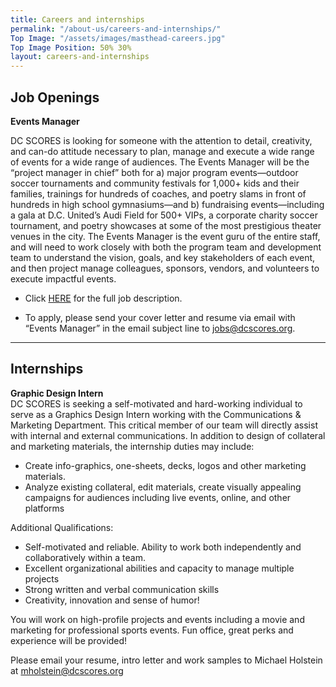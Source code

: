 ```yaml
---
title: Careers and internships
permalink: "/about-us/careers-and-internships/"
Top Image: "/assets/images/masthead-careers.jpg"
Top Image Position: 50% 30%
layout: careers-and-internships
---
```


## Job Openings

**Events Manager** <br>

DC SCORES is looking for someone with the attention to detail, creativity, and can-do attitude necessary to plan, manage and execute a wide range of events for a wide range of audiences. The Events Manager will be the “project manager in chief” both for a) major program events—outdoor soccer tournaments and community festivals for 1,000+ kids and their families, trainings for hundreds of coaches, and poetry slams in front of hundreds in high school gymnasiums—and b) fundraising events—including a gala at D.C. United’s Audi Field for 500+ VIPs, a corporate charity soccer tournament, and poetry showcases at some of the most prestigious theater venues in the city. The Events Manager is the event guru of the entire staff, and will need to work closely with both the program team and development team to understand the vision, goals, and key stakeholders of each event, and then project manage colleagues, sponsors, vendors, and volunteers to execute impactful events.

* Click [HERE](https://drive.google.com/file/d/1vPWjlARnnHfni4XjY3D2e8F3TOyvB8-v/view?usp=sharing) for the full job description.

* To apply, please send your cover letter and resume via email with “Events Manager” in the email subject line to jobs@dcscores.org.
 
---

## Internships

**Graphic Design Intern** <br>
DC SCORES is seeking a self-motivated and hard-working individual to serve as a Graphics Design Intern working with the Communications & Marketing Department. This critical member of our team will directly assist with internal and external communications.  In addition to design of collateral and marketing materials, the internship duties may include:

* Create info-graphics, one-sheets, decks, logos and other marketing materials.
* Analyze existing collateral, edit materials, create visually appealing campaigns for audiences including live events, online, and other platforms

Additional Qualifications:

* Self-motivated and reliable. Ability to work both independently and collaboratively within a team.
* Excellent organizational abilities and capacity to manage multiple projects
* Strong written and verbal communication skills
* Creativity, innovation and sense of humor!

You will work on high-profile projects and events including a movie and marketing for professional sports events. Fun office, great perks and experience will be provided!

Please email your resume, intro letter and work samples to Michael Holstein at mholstein@dcscores.org